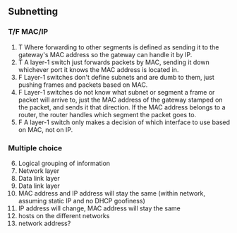 ## Subnetting

### T/F MAC/IP

 1. T
	Where forwarding to other segments is defined as sending it to the
gateway's MAC address so the gateway can handle it by IP.
 2. T
	A layer-1 switch just forwards packets by MAC, sending it down whichever
port it knows the MAC address is located in.
 3. F
    Layer-1 switches don't define subnets and are dumb to them, just pushing
	frames and packets based on MAC.
 4. F
	Layer-1 switches do not know what subnet or segment a frame or packet will
arrive to, just the MAC address of the gateway stamped on the packet, and
sends it that direction. If the MAC address belongs to a router, the router
handles which segment the packet goes to.
 5. F
	A layer-1 switch only makes a decision of which interface to use based on
MAC, not on IP.

### Multiple choice

 6. Logical grouping of information
 7. Network layer
 8. Data link layer
 9. Data link layer
 10. MAC address and IP address will stay the same
     (within network, assuming static IP and no DHCP goofiness)
 11. IP address will change, MAC address will stay the same
 12. hosts on the different networks
 13. network address?
